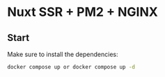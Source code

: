 # Nuxt SSR + PM2 + NGINX

## Start

Make sure to install the dependencies:

```bash
docker compose up or docker compose up -d
```


